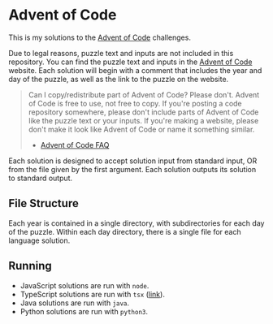 # Advent of Code

This is my solutions to the [Advent of Code](https://adventofcode.com) challenges.

Due to legal reasons, puzzle text and inputs are not included in this repository. You can find the puzzle text and inputs in the [Advent of Code](https://adventofcode.com) website.
Each solution will begin with a comment that includes the year and day of the puzzle, as well as the link to the puzzle on the website.

> Can I copy/redistribute part of Advent of Code? Please don't. Advent of Code is free to use, not free to copy. If you're posting a code repository somewhere, please don't include parts of Advent of Code like the puzzle text or your inputs. If you're making a website, please don't make it look like Advent of Code or name it something similar.
>
> - [Advent of Code FAQ](https://adventofcode.com/about#faq_copying)

Each solution is designed to accept solution input from standard input, OR from the file given by the first argument. Each solution outputs its solution to standard output.

## File Structure

Each year is contained in a single directory, with subdirectories for each day of the puzzle.
Within each day directory, there is a single file for each language solution.

## Running

- JavaScript solutions are run with `node`.
- TypeScript solutions are run with `tsx` ([link](https://www.npmjs.com/package/tsx)).
- Java solutions are run with `java`.
- Python solutions are run with `python3`.
